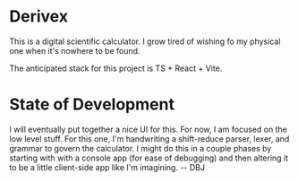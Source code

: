 # Derivex
This is a digital scientific calculator. I grow tired of wishing fo my physical one when it's nowhere to be found.

The anticipated stack for this project is TS + React + Vite.

# State of Development
I will eventually put together a nice UI for this. For now, I am focused on the low level stuff. For this one, I'm handwriting a shift-reduce parser, lexer, and grammar to govern the calculator. I might do this in a couple phases by starting with with a console app (for ease of debugging) and then altering it to be a little client-side app like I'm imagining. -- DBJ

